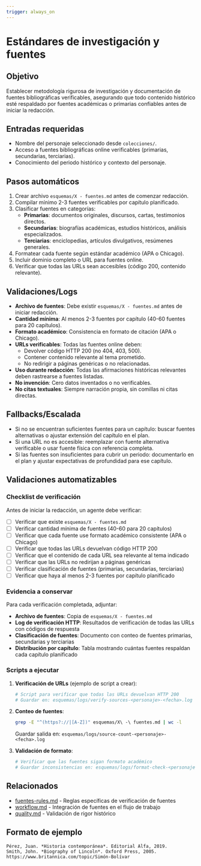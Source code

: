 ```yaml
---
trigger: always_on
---
```


# Estándares de investigación y fuentes

## Objetivo
Establecer metodología rigurosa de investigación y documentación de fuentes bibliográficas verificables, asegurando que todo contenido histórico esté respaldado por fuentes académicas o primarias confiables antes de iniciar la redacción.

## Entradas requeridas
- Nombre del personaje seleccionado desde `colecciones/`.
- Acceso a fuentes bibliográficas online verificables (primarias, secundarias, terciarias).
- Conocimiento del periodo histórico y contexto del personaje.

## Pasos automáticos
1. Crear archivo `esquemas/X - fuentes.md` antes de comenzar redacción.
2. Compilar mínimo 2-3 fuentes verificables por capítulo planificado.
3. Clasificar fuentes en categorías:
   - **Primarias**: documentos originales, discursos, cartas, testimonios directos.
   - **Secundarias**: biografías académicas, estudios históricos, análisis especializados.
   - **Terciarias**: enciclopedias, artículos divulgativos, resúmenes generales.
4. Formatear cada fuente según estándar académico (APA o Chicago).
5. Incluir dominio completo o URL para fuentes online.
6. Verificar que todas las URLs sean accesibles (código 200, contenido relevante).

## Validaciones/Logs
- **Archivo de fuentes**: Debe existir `esquemas/X - fuentes.md` antes de iniciar redacción.
- **Cantidad mínima**: Al menos 2-3 fuentes por capítulo (40-60 fuentes para 20 capítulos).
- **Formato académico**: Consistencia en formato de citación (APA o Chicago).
- **URLs verificables**: Todas las fuentes online deben:
  - Devolver código HTTP 200 (no 404, 403, 500).
  - Contener contenido relevante al tema prometido.
  - No redirigir a páginas genéricas o no relacionadas.
- **Uso durante redacción**: Todas las afirmaciones históricas relevantes deben rastrearse a fuentes listadas.
- **No invención**: Cero datos inventados o no verificables.
- **No citas textuales**: Siempre narración propia, sin comillas ni citas directas.

## Fallbacks/Escalada
- Si no se encuentran suficientes fuentes para un capítulo: buscar fuentes alternativas o ajustar extensión del capítulo en el plan.
- Si una URL no es accesible: reemplazar con fuente alternativa verificable o usar fuente física con referencia completa.
- Si las fuentes son insuficientes para cubrir un periodo: documentarlo en el plan y ajustar expectativas de profundidad para ese capítulo.

## Validaciones automatizables

### Checklist de verificación

Antes de iniciar la redacción, un agente debe verificar:

- [ ] Verificar que existe `esquemas/X - fuentes.md`
- [ ] Verificar cantidad mínima de fuentes (40-60 para 20 capítulos)
- [ ] Verificar que cada fuente use formato académico consistente (APA o Chicago)
- [ ] Verificar que todas las URLs devuelvan código HTTP 200
- [ ] Verificar que el contenido de cada URL sea relevante al tema indicado
- [ ] Verificar que las URLs no redirijan a páginas genéricas
- [ ] Verificar clasificación de fuentes (primarias, secundarias, terciarias)
- [ ] Verificar que haya al menos 2-3 fuentes por capítulo planificado

### Evidencia a conservar

Para cada verificación completada, adjuntar:

- **Archivo de fuentes**: Copia de `esquemas/X - fuentes.md`
- **Log de verificación HTTP**: Resultados de verificación de todas las URLs con códigos de respuesta
- **Clasificación de fuentes**: Documento con conteo de fuentes primarias, secundarias y terciarias
- **Distribución por capítulo**: Tabla mostrando cuántas fuentes respaldan cada capítulo planificado

### Scripts a ejecutar

1. **Verificación de URLs** (ejemplo de script a crear):
   ```bash
   # Script para verificar que todas las URLs devuelvan HTTP 200
   # Guardar en: esquemas/logs/verify-sources-<personaje>-<fecha>.log
   ```

2. **Conteo de fuentes**:
   ```bash
   grep -E "^(https?://|[A-Z])" esquemas/X\ -\ fuentes.md | wc -l
   ```
   Guardar salida en: `esquemas/logs/source-count-<personaje>-<fecha>.log`

3. **Validación de formato**:
   ```bash
   # Verificar que las fuentes sigan formato académico
   # Guardar inconsistencias en: esquemas/logs/format-check-<personaje>-<fecha>.log
   ```

## Relacionados
- [fuentes-rules.md](fuentes-rules.md) - Reglas específicas de verificación de fuentes
- [workflow.md](workflow.md) - Integración de fuentes en el flujo de trabajo
- [quality.md](quality.md) - Validación de rigor histórico

## Formato de ejemplo
```
Pérez, Juan. *Historia contemporánea*. Editorial Alfa, 2019.
Smith, John. *Biography of Lincoln*. Oxford Press, 2005.
https://www.britannica.com/topic/Simón-Bolívar
```
